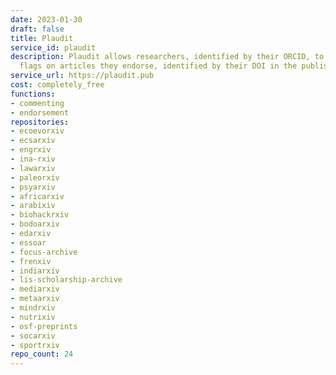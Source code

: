 ```yaml
---
date: 2023-01-30
draft: false
title: Plaudit
service_id: plaudit
description: Plaudit allows researchers, identified by their ORCID, to put positive
  flags on articles they endorse, identified by their DOI in the publisher website.
service_url: https://plaudit.pub
cost: completely_free
functions:
- commenting
- endorsement
repositories:
- ecoevorxiv
- ecsarxiv
- engrxiv
- ina-rxiv
- lawarxiv
- paleorxiv
- psyarxiv
- africarxiv
- arabixiv
- biohackrxiv
- bodoarxiv
- edarxiv
- essoar
- focus-archive
- frenxiv
- indiarxiv
- lis-scholarship-archive
- mediarxiv
- metaarxiv
- mindrxiv
- nutrixiv
- osf-preprints
- socarxiv
- sportrxiv
repo_count: 24
---
```



